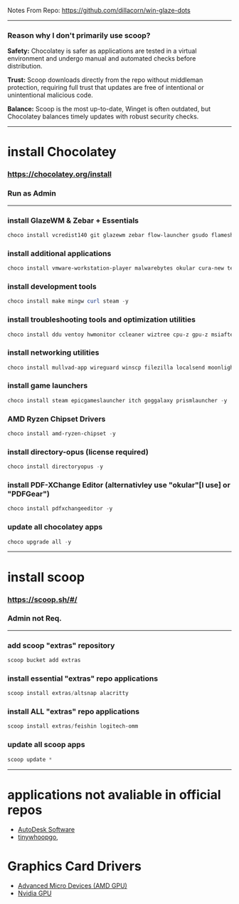 Notes From Repo: https://github.com/dillacorn/win-glaze-dots

---

### Reason why I don't primarily use scoop?

**Safety:** Chocolatey is safer as applications are tested in a virtual environment and undergo manual and automated checks before distribution.

**Trust:** Scoop downloads directly from the repo without middleman protection, requiring full trust that updates are free of intentional or unintentional malicious code.

**Balance:** Scoop is the most up-to-date, Winget is often outdated, but Chocolatey balances timely updates with robust security checks.

---

# install Chocolatey
### https://chocolatey.org/install
### **Run as Admin**

---

### install GlazeWM & Zebar + Essentials
```powershell
choco install vcredist140 git glazewm zebar flow-launcher gsudo flameshot powertoys eartrumpet winspy wingetui fastfetch micro nircmd 7zip notepadplusplus everything qimgv mpv -y
```

### install additional applications
```powershell
choco install vmware-workstation-player malwarebytes okular cura-new telegram dorion ungoogled-chromium librewolf keepassxc bitwarden teamviewer krita shotcut gimp qbittorrent screentogif spotify betaflight-configurator obs-studio files flac -y
```

### install development tools
```powershell
choco install make mingw curl steam -y
```

### install troubleshooting tools and optimization utilities
```powershell
choco install ddu ventoy hwmonitor ccleaner wiztree cpu-z gpu-z msiafterburner -y
```

### install networking utilities
```powershell
choco install mullvad-app wireguard winscp filezilla localsend moonlight sunshine obs-ndi -y
```

### install game launchers
```powershell
choco install steam epicgameslauncher itch goggalaxy prismlauncher -y
```

### AMD Ryzen Chipset Drivers
```powershell
choco install amd-ryzen-chipset -y
```

### install directory-opus (license required) 
```powershell
choco install directoryopus -y
```

### install PDF-XChange Editor (alternativley use "okular"[**I use**] or "PDFGear")
```powershell
choco install pdfxchangeeditor -y
```

### update all chocolatey apps
```powershell
choco upgrade all -y
```

---

# install scoop
### https://scoop.sh/#/
### **Admin not Req.**

---

### add scoop "extras" repository
```powershell
scoop bucket add extras
```

### install essential "extras" repo applications
```powershell
scoop install extras/altsnap alacritty
```

### install ALL "extras" repo applications
```powershell
scoop install extras/feishin logitech-omm
```

### update all scoop apps
```powershell
scoop update *
```

---

# applications not avaliable in official repos
- [AutoDesk Software](https://manage.autodesk.com/login?t=/products)
- [tinywhoopgo](https://tinywhoopgo.com/),

# Graphics Card Drivers
- [Advanced Micro Devices (AMD GPU)](https://www.amd.com/en/support/download/drivers.html)
- [Nvidia GPU](https://www.nvidia.com/en-us/drivers/)
